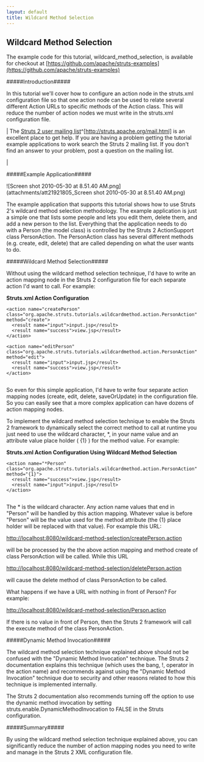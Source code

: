 ```yaml
---
layout: default
title: Wildcard Method Selection
---
```

## Wildcard Method Selection

The example code for this tutorial, wildcard_method_selection, is available for checkout at [https://github.com/apache/struts-examples](https://github.com/apache/struts-examples)

> 

#####Introduction#####

In this tutorial we'll cover how to configure an action node in the struts.xml configuration file so that one action node can be used to relate several different Action URLs to specific methods of the Action class. This will reduce the number of action nodes we must write in the struts.xml configuration file.



| The [Struts 2 user mailing list](http://struts.apache.org/mail.html)^[http://struts.apache.org/mail.html] is an excellent place to get help. If you are having a problem getting the tutorial example applications to work search the Struts 2 mailing list. If you don't find an answer to your problem, post a question on the mailing list.

| 

#####Example Application#####

![Screen shot 2010-05-30 at 8.51.40 AM.png](attachments/att21921805_Screen shot 2010-05-30 at 8.51.40 AM.png)

The example application that supports this tutorial shows how to use Struts 2's wildcard method selection methodology. The example application is just a simple one that lists some people and lets you edit them, delete them, and add a new person to the list. Everything that the application needs to do with a Person (the model class) is controlled by the Struts 2 ActionSupport class PersonAction. The PersonAction class has several different methods (e.g. create, edit, delete) that are called depending on what the user wants to do.

#####Wildcard Method Selection#####

Without using the wildcard method selection technique, I'd have to write an action mapping node in the Struts 2 configuration file for each separate action I'd want to call. For example:

**Struts.xml Action Configuration**


~~~~~~~
<action name="createPerson" class="org.apache.struts.tutorials.wildcardmethod.action.PersonAction" method="create">
  <result name="input">input.jsp</result>
  <result name="success">view.jsp</result>
</action>

<action name="editPerson" class="org.apache.struts.tutorials.wildcardmethod.action.PersonAction" method="edit">
  <result name="input">input.jsp</result>
  <result name="success">view.jsp</result>
</action>


~~~~~~~

So even for this simple application, I'd have to write four separate action mapping nodes (create, edit, delete, saveOrUpdate) in the configuration file. So you can easily see that a more complex application can have dozens of action mapping nodes.

To implement the wildcard method selection technique to enable the Struts 2 framework to dynamically select the correct method to call at runtime you just need to use the wildcard character, \*, in your name value and an attribute value place holder ( \{1\} ) for the method value. For example:

**Struts.xml Action Configuration Using Wildcard Method Selection**


~~~~~~~
<action name="*Person" class="org.apache.struts.tutorials.wildcardmethod.action.PersonAction" method="{1}">
  <result name="success">view.jsp</result>
  <result name="input">input.jsp</result>
</action>


~~~~~~~

The \* is the wildcard character. Any action name values that end in "Person" will be handled by this action mapping. Whatever value is before "Person" will be the value used for the method attribute (the \{1\} place holder will be replaced with that value). For example this URL:

[http://localhost:8080/wildcard-method-selection/createPerson.action](http://localhost:8080/wildcard-method-selection/createPerson.action)

will be be processed by the the above action mapping and method create of class PersonAction will be called. While this URL

[http://localhost:8080/wildcard-method-selection/deletePerson.action](http://localhost:8080/wildcard-method-selection/deletePerson.action)

will cause the delete method of class PersonAction to be called.

What happens if we have a URL with nothing in front of Person? For example:

[http://localhost:8080/wildcard-method-selection/Person.action](http://localhost:8080/wildcard-method-selection/Person.action)

If there is no value in front of Person, then the Struts 2 framework will call the execute method of the class PersonAction.

#####Dynamic Method Invocation#####

The wildcard method selection technique explained above should not be confused with the "Dynamic Method Invocation" technique. The Struts 2 documentation explains this technique (which uses the bang, \!, operator in the action name) and recommends against using the "Dynamic Method Invocation" technique due to security and other reasons related to how this technique is implemented internally.

The Struts 2 documentation also recommends turning off the option to use the dynamic method invocation by setting struts.enable.DynamicMethodInvocation to FALSE in the Struts configuration.

#####Summary#####

By using the wildcard method selection technique explained above, you can significantly reduce the number of action mapping nodes you need to write and manage in the Struts 2 XML configuration file.
